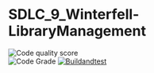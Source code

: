 # SDLC_9_Winterfell-LibraryManagement

![Code quality score](https://www.code-inspector.com/project/24985/score/svg)     
![Code Grade](https://www.code-inspector.com/project/24985/status/svg)
[![Buildandtest](https://github.com/BhavanSekar/SDLC_9_Winterfell-LibraryManagement/actions/workflows/c-cpp.yml/badge.svg)](https://github.com/BhavanSekar/SDLC_9_Winterfell-LibraryManagement/actions/workflows/c-cpp.yml)
